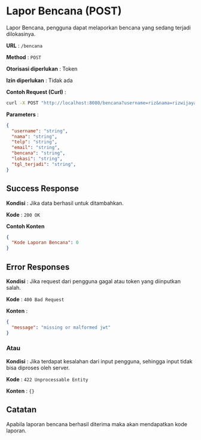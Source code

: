 # Lapor Bencana (POST)

Lapor Bencana, pengguna dapat melaporkan bencana yang sedang terjadi dilokasinya.

**URL** : `/bencana`

**Method** : `POST`

**Otorisasi diperlukan** : Token

**Izin diperlukan** : Tidak ada

**Contoh Request (Curl)** :
```bash
curl -X POST "http://localhost:8080/bencana?username=riz&nama=rizwijaya&telp=086758348232&email=riz%40gmail.com&bencana=Banjir&lokasi=Desa%20Telagan%2C%20Kecamatan%20Pilangkenceng&tgl_terjadi=2021-05-04%2009%3A18%3A18" -H "accept: application/json" -H "Authorization: Bearer eyJhbGciOiJIUzI1NiIsInR5cCI6IkpXVCJ9.eyJleHAiOjE2MjE2MDA4NzksInJvbGVzIjoiYXBwbGljYXRpb24iLCJ1c2VybmFtZSI6ImFkbWluIn0.0WASe37iCvxq_AOy9l-8QDHjMt6BeH1vnMKuoNKc4yw"
```

**Parameters** : 
```json
{
  "username": "string",
  "nama": "string",
  "telp": "string",
  "email": "string",
  "bencana": "string",
  "lokasi": "string",
  "tgl_terjadi": "string",
}
```

## Success Response

**Kondisi** : Jika data berhasil untuk ditambahkan.

**Kode** : `200 OK`

**Contoh Konten**

```json
{
  "Kode Laporan Bencana": 0
}
```

## Error Responses

**Kondisi** : Jika request dari pengguna gagal atau token yang diinputkan salah.

**Kode** : `400 Bad Request`

**Konten** : 
```json
{
  "message": "missing or malformed jwt"
}
```

### Atau

**Kondisi** : Jika terdapat kesalahan dari input pengguna, sehingga input tidak bisa diproses oleh server.

**Kode** : `422 Unprocessable Entity`

**Konten** : `{}`

## Catatan

Apabila laporan bencana berhasil diterima maka akan mendapatkan kode laporan.